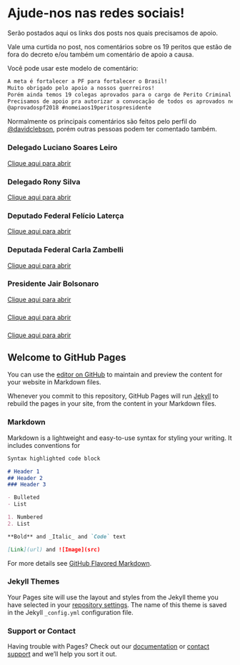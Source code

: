 # Ajude-nos nas redes sociais!

Serão postados aqui os links dos posts nos quais precisamos de apoio.

Vale uma curtida no post, nos comentários sobre os 19 peritos que estão de fora do decreto e/ou também um comentário de apoio a causa.

Você pode usar este modelo de comentário:

```markdown
A meta é fortalecer a PF para fortalecer o Brasil! 
Muito obrigado pelo apoio a nossos guerreiros! 
Porém ainda temos 19 colegas aprovados para o cargo de Perito Criminal Federal que não foram incluídos no decreto. 
Precisamos de apoio pra autorizar a convocação de todos os aprovados nesse último concurso.
@aprovadospf2018 #nomeiaos19peritospresidente 
```
Normalmente os principais comentários são feitos pelo perfil do [@davidclebson](https://www.instagram.com/davidclebson/), porém outras pessoas podem ter comentado também.

### Delegado Luciano Soares Leiro

[Clique aqui para abrir](https://www.instagram.com/p/Bx2PGodDz7I/)

### Delegado Rony Silva

[Clique aqui para abrir](https://www.instagram.com/p/Bx2TbW0DYLX/)

### Deputado Federal Felício Laterça

[Clique aqui para abrir](https://www.instagram.com/p/Bx2QSNFg6aT/)

### Deputada Federal Carla Zambelli

[Clique aqui para abrir](https://www.instagram.com/p/Bx2asHCHaL6/)

### Presidente Jair Bolsonaro

[Clique aqui para abrir](https://www.instagram.com/p/Bx2jzQ2BA6s/)

### 

[Clique aqui para abrir]()

### 

[Clique aqui para abrir]()


## Welcome to GitHub Pages

You can use the [editor on GitHub](https://github.com/rairoberto/19aprovados/edit/master/README.md) to maintain and preview the content for your website in Markdown files.

Whenever you commit to this repository, GitHub Pages will run [Jekyll](https://jekyllrb.com/) to rebuild the pages in your site, from the content in your Markdown files.

### Markdown

Markdown is a lightweight and easy-to-use syntax for styling your writing. It includes conventions for

```markdown
Syntax highlighted code block

# Header 1
## Header 2
### Header 3

- Bulleted
- List

1. Numbered
2. List

**Bold** and _Italic_ and `Code` text

[Link](url) and ![Image](src)
```

For more details see [GitHub Flavored Markdown](https://guides.github.com/features/mastering-markdown/).

### Jekyll Themes

Your Pages site will use the layout and styles from the Jekyll theme you have selected in your [repository settings](https://github.com/rairoberto/19aprovados/settings). The name of this theme is saved in the Jekyll `_config.yml` configuration file.

### Support or Contact

Having trouble with Pages? Check out our [documentation](https://help.github.com/categories/github-pages-basics/) or [contact support](https://github.com/contact) and we’ll help you sort it out.
